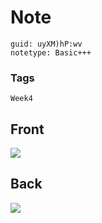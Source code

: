 # Note
```
guid: uyXM)hP:wv
notetype: Basic+++
```

### Tags
```
Week4
```

## Front
<img src="paste-451cd2bc142cdf84436f711da1d046a0f2dbb296.jpg">

## Back
<img src="paste-a403b21aa482cca71e20861d610a17600281eaf7.jpg">
